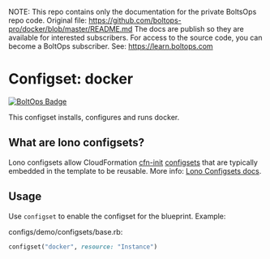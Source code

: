 <!-- note marker start -->
NOTE: This repo contains only the documentation for the private BoltsOps repo code.
Original file: https://github.com/boltops-pro/docker/blob/master/README.md
The docs are publish so they are available for interested subscribers.
For access to the source code, you can become a BoltOps subscriber.
See: https://learn.boltops.com

<!-- note marker end -->

# Configset: docker

[![BoltOps Badge](https://img.boltops.com/boltops/badges/boltops-badge.png)](https://www.boltops.com)

This configset installs, configures and runs docker.

## What are lono configsets?

Lono configsets allow CloudFormation [cfn-init](https://docs.aws.amazon.com/AWSCloudFormation/latest/UserGuide/cfn-init.html) [configsets](https://docs.aws.amazon.com/AWSCloudFormation/latest/UserGuide/aws-resource-init.html) that are typically embedded in the template to be reusable.  More info: [Lono Configsets docs](https://lono.cloud/docs/configsets/).

## Usage

Use `configset` to enable the configset for the blueprint.  Example:

configs/demo/configsets/base.rb:

```ruby
configset("docker", resource: "Instance")
```
